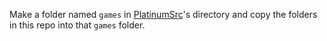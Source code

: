 Make a folder named `games` in [PlatinumSrc](https://github.com/PQCraft/PlatinumSrc)'s directory and copy the folders in this repo into that `games` folder.
